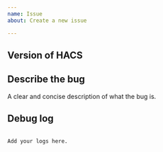 ```yaml
---
name: Issue
about: Create a new issue

---
```

<!-- Learn how to submit an issue here https://hacs.xyz/docs/issues -->
<!-- Before you open a new issue, search through the existing issues to see if others have had the same problem.

Issues not containing the minimum requirements will be closed:

- Issues without a description (using the header is not good enough) will be closed.
- Issues without debug logging will be closed.

-->

## Version of HACS

<!-- If you are not using the newest version, download and try that before opening an issue
If you are unsure about the version check the "SETTINGS" tab.
-->


## Describe the bug
A clear and concise description of what the bug is.


## Debug log

<!-- To enable debug logs check this https://www.home-assistant.io/components/logger/ -->

```text

Add your logs here.

```